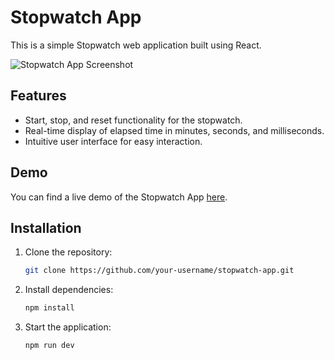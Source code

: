# Stopwatch App

This is a simple Stopwatch web application built using React.

![Stopwatch App Screenshot](https://github.com/cyber-rush/stopwatch/assets/66362774/039f3bff-cec5-4304-b84f-f99cc9aac701)

## Features

- Start, stop, and reset functionality for the stopwatch.
- Real-time display of elapsed time in minutes, seconds, and milliseconds.
- Intuitive user interface for easy interaction.

## Demo

You can find a live demo of the Stopwatch App [here](https://stopwatch-rho-sooty.vercel.app/).

## Installation

1. Clone the repository:
   ```bash
   git clone https://github.com/your-username/stopwatch-app.git

2. Install dependencies:
   ```bash
   npm install

3. Start the application:
   ```bash
   npm run dev

   
